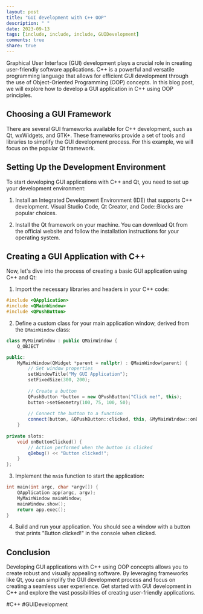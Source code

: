 ```yaml
---
layout: post
title: "GUI development with C++ OOP"
description: " "
date: 2023-09-13
tags: [include, include, include, GUIDevelopment]
comments: true
share: true
---
```


Graphical User Interface (GUI) development plays a crucial role in creating user-friendly software applications. C++ is a powerful and versatile programming language that allows for efficient GUI development through the use of Object-Oriented Programming (OOP) concepts. In this blog post, we will explore how to develop a GUI application in C++ using OOP principles.

## Choosing a GUI Framework

There are several GUI frameworks available for C++ development, such as Qt, wxWidgets, and GTK+. These frameworks provide a set of tools and libraries to simplify the GUI development process. For this example, we will focus on the popular Qt framework.

## Setting Up the Development Environment

To start developing GUI applications with C++ and Qt, you need to set up your development environment:

1. Install an Integrated Development Environment (IDE) that supports C++ development. Visual Studio Code, Qt Creator, and Code::Blocks are popular choices.

2. Install the Qt framework on your machine. You can download Qt from the official website and follow the installation instructions for your operating system.

## Creating a GUI Application with C++

Now, let's dive into the process of creating a basic GUI application using C++ and Qt:

1. Import the necessary libraries and headers in your C++ code:

```cpp
#include <QApplication>
#include <QMainWindow>
#include <QPushButton>
```

2. Define a custom class for your main application window, derived from the `QMainWindow` class:

```cpp
class MyMainWindow : public QMainWindow {
    Q_OBJECT

public:
    MyMainWindow(QWidget *parent = nullptr) : QMainWindow(parent) {
        // Set window properties
        setWindowTitle("My GUI Application");
        setFixedSize(300, 200);
        
        // Create a button
        QPushButton *button = new QPushButton("Click me!", this);
        button->setGeometry(100, 75, 100, 50);
        
        // Connect the button to a function
        connect(button, &QPushButton::clicked, this, &MyMainWindow::onButtonClicked);
    }
    
private slots:
    void onButtonClicked() {
        // Action performed when the button is clicked
        qDebug() << "Button clicked!";
    }
};
```

3. Implement the `main` function to start the application:

```cpp
int main(int argc, char *argv[]) {
    QApplication app(argc, argv);
    MyMainWindow mainWindow;
    mainWindow.show();
    return app.exec();
}
```

4. Build and run your application. You should see a window with a button that prints "Button clicked!" in the console when clicked.

## Conclusion

Developing GUI applications with C++ using OOP concepts allows you to create robust and visually appealing software. By leveraging frameworks like Qt, you can simplify the GUI development process and focus on creating a seamless user experience. Get started with GUI development in C++ and explore the vast possibilities of creating user-friendly applications.

#C++ #GUIDevelopment
